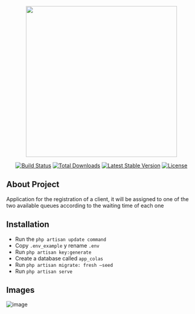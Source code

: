 
<p align="center"><a href="https://laravel.com" target="_blank"><img src="https://raw.githubusercontent.com/laravel/art/master/logo-lockup/5%20SVG/2%20CMYK/1%20Full%20Color/laravel-logolockup-cmyk-red.svg" width="400"></a></p>

<p align="center">
<a href="https://travis-ci.org/laravel/framework"><img src="https://travis-ci.org/laravel/framework.svg" alt="Build Status"></a>
<a href="https://packagist.org/packages/laravel/framework"><img src="https://img.shields.io/packagist/dt/laravel/framework" alt="Total Downloads"></a>
<a href="https://packagist.org/packages/laravel/framework"><img src="https://img.shields.io/packagist/v/laravel/framework" alt="Latest Stable Version"></a>
<a href="https://packagist.org/packages/laravel/framework"><img src="https://img.shields.io/packagist/l/laravel/framework" alt="License"></a>
</p>

## About Project

Application for the registration of a client, it will be assigned to one of the two available queues according to the waiting time of each one

## Installation

- Run the `php artisan update command`
- Copy `.env_example` y rename `.env`
- Run `php artisan key:generate`
- Create a database called `app_colas`
- Run `php artisan migrate: fresh –seed`
- Run `php artisan serve`

## Images
![image](https://user-images.githubusercontent.com/23372415/118381513-9c40c600-b5b9-11eb-8b82-e052be66c2d9.png)
